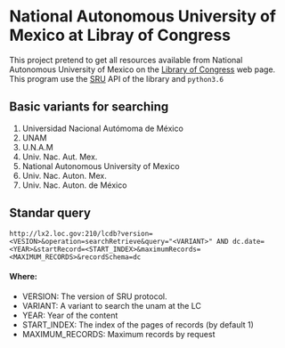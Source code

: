 # National Autonomous University of Mexico at Libray of Congress
This project pretend to get all resources available from National Autonomous
University of Mexico on the [Library of Congress](https://catalog.loc.gov/)
web page. This program use the [SRU](https://www.loc.gov/standards/sru/)
API of the library and ```python3.6```

## Basic variants for searching
1. Universidad Nacional Autómoma de México
2. UNAM
3. U.N.A.M
4. Univ. Nac. Aut. Mex.
5. National Autonomous University of Mexico
6. Univ. Nac. Auton. Mex.
7. Univ. Nac. Auton. de México

## Standar query
```http://lx2.loc.gov:210/lcdb?version=<VESION>&operation=searchRetrieve&query="<VARIANT>" AND dc.date=<YEAR>&startRecord=<START_INDEX>&maximumRecords=<MAXIMUM_RECORDS>&recordSchema=dc```

#### Where:
* VERSION: The version of SRU protocol.
* VARIANT: A variant to search the unam at the LC
* YEAR: Year of the content
* START_INDEX: The index of the pages of records (by default 1)
* MAXIMUM_RECORDS: Maximum records by request
